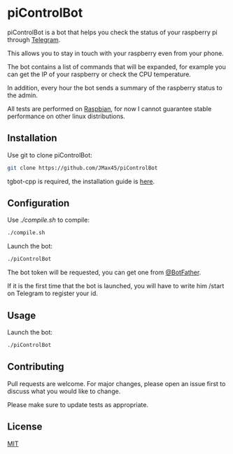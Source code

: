 # piControlBot

piControlBot is a bot that helps you check the status of your raspberry pi through [Telegram](https://telegram.org/).

This allows you to stay in touch with your raspberry even from your phone.

The bot contains a list of commands that will be expanded, for example you can get the IP of your raspberry or check the CPU temperature.

In addition, every hour the bot sends a summary of the raspberry status to the admin.

All tests are performed on [Raspbian](https://www.raspberrypi.org/downloads/raspbian/), for now I cannot guarantee stable performance on other linux distributions.

## Installation

Use git to clone piControlBot:

```bash
git clone https://github.com/JMax45/piControlBot
```
tgbot-cpp is required, the installation guide is [here](https://github.com/reo7sp/tgbot-cpp#library-installation).

## Configuration
Use _./compile.sh_ to compile:
```bash
./compile.sh
```

Launch the bot:
```bash
./piControlBot
```

The bot token will be requested, you can get one from [@BotFather](https://telegram.me/BotFather).

If it is the first time that the bot is launched, you will have to write him /start on Telegram to register your id.

## Usage

Launch the bot:
```bash
./piControlBot
```

## Contributing
Pull requests are welcome. For major changes, please open an issue first to discuss what you would like to change.

Please make sure to update tests as appropriate.

## License
[MIT](https://choosealicense.com/licenses/mit/)

